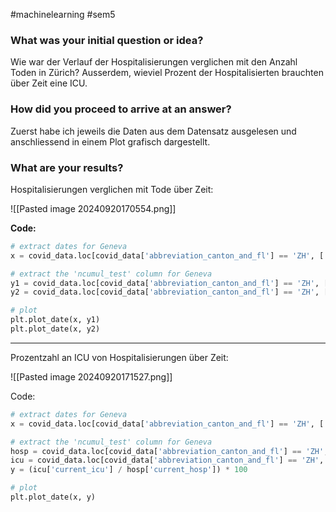 #machinelearning #sem5
### What was your initial question or idea?
Wie war der Verlauf der Hospitalisierungen verglichen mit den Anzahl Toden in Zürich? Ausserdem, wieviel Prozent der Hospitalisierten brauchten über Zeit eine ICU.
### How did you proceed to arrive at an answer?
Zuerst habe ich jeweils die Daten aus dem Datensatz ausgelesen und anschliessend in einem Plot grafisch dargestellt.
### What are your results?
Hospitalisierungen verglichen mit Tode über Zeit:

![[Pasted image 20240920170554.png]]

**Code:**
```python
# extract dates for Geneva
x = covid_data.loc[covid_data['abbreviation_canton_and_fl'] == 'ZH', ['date']]

# extract the 'ncumul_test' column for Geneva
y1 = covid_data.loc[covid_data['abbreviation_canton_and_fl'] == 'ZH', ['current_hosp']]
y2 = covid_data.loc[covid_data['abbreviation_canton_and_fl'] == 'ZH', ['ncumul_deceased']]

# plot
plt.plot_date(x, y1)
plt.plot_date(x, y2)
```

---

Prozentzahl an ICU von Hospitalisierungen über Zeit:

![[Pasted image 20240920171527.png]]

Code:
```python
# extract dates for Geneva
x = covid_data.loc[covid_data['abbreviation_canton_and_fl'] == 'ZH', ['date']]

# extract the 'ncumul_test' column for Geneva
hosp = covid_data.loc[covid_data['abbreviation_canton_and_fl'] == 'ZH', ['current_hosp']]
icu = covid_data.loc[covid_data['abbreviation_canton_and_fl'] == 'ZH', ['current_icu']]
y = (icu['current_icu'] / hosp['current_hosp']) * 100

# plot
plt.plot_date(x, y)
```
